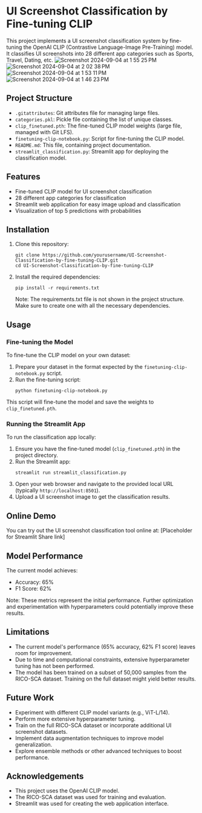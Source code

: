 # UI Screenshot Classification by Fine-tuning CLIP

This project implements a UI screenshot classification system by fine-tuning the OpenAI CLIP (Contrastive Language-Image Pre-Training) model. It classifies UI screenshots into 28 different app categories such as Sports, Travel, Dating, etc.
![Screenshot 2024-09-04 at 1 55 25 PM](https://github.com/user-attachments/assets/4f9a5bd7-290a-4dc9-8fa4-b3a6ab34c6bb)
![Screenshot 2024-09-04 at 2 02 38 PM](https://github.com/user-attachments/assets/9c4a755a-0203-4d8d-80b0-99b66bcd2f4b)
![Screenshot 2024-09-04 at 1 53 11 PM](https://github.com/user-attachments/assets/2eeba6bb-8ccf-4f1d-a27d-773d0d343548)
![Screenshot 2024-09-04 at 1 46 23 PM](https://github.com/user-attachments/assets/44a24732-285f-4e65-925e-b4de40c7b32e)


## Project Structure

- `.gitattributes`: Git attributes file for managing large files.
- `categories.pkl`: Pickle file containing the list of unique classes.
- `clip_finetuned.pth`: The fine-tuned CLIP model weights (large file, managed with Git LFS).
- `finetuning-clip-notebook.py`: Script for fine-tuning the CLIP model.
- `README.md`: This file, containing project documentation.
- `streamlit_classification.py`: Streamlit app for deploying the classification model.

## Features


- Fine-tuned CLIP model for UI screenshot classification
- 28 different app categories for classification
- Streamlit web application for easy image upload and classification
- Visualization of top 5 predictions with probabilities

## Installation

1. Clone this repository:
   ```
   git clone https://github.com/yourusername/UI-Screenshot-Classification-by-fine-tuning-CLIP.git
   cd UI-Screenshot-Classification-by-fine-tuning-CLIP
   ```

2. Install the required dependencies:
   ```
   pip install -r requirements.txt
   ```

   Note: The requirements.txt file is not shown in the project structure. Make sure to create one with all the necessary dependencies.

## Usage

### Fine-tuning the Model

To fine-tune the CLIP model on your own dataset:

1. Prepare your dataset in the format expected by the `finetuning-clip-notebook.py` script.
2. Run the fine-tuning script:
   ```
   python finetuning-clip-notebook.py
   ```

This script will fine-tune the model and save the weights to `clip_finetuned.pth`.

### Running the Streamlit App

To run the classification app locally:

1. Ensure you have the fine-tuned model (`clip_finetuned.pth`) in the project directory.
2. Run the Streamlit app:
   ```
   streamlit run streamlit_classification.py
   ```
3. Open your web browser and navigate to the provided local URL (typically `http://localhost:8501`).
4. Upload a UI screenshot image to get the classification results.

## Online Demo

You can try out the UI screenshot classification tool online at: [Placeholder for Streamlit Share link]

## Model Performance

The current model achieves:
- Accuracy: 65%
- F1 Score: 62%

Note: These metrics represent the initial performance. Further optimization and experimentation with hyperparameters could potentially improve these results.

## Limitations

- The current model's performance (65% accuracy, 62% F1 score) leaves room for improvement.
- Due to time and computational constraints, extensive hyperparameter tuning has not been performed.
- The model has been trained on a subset of 50,000 samples from the RICO-SCA dataset. Training on the full dataset might yield better results.

## Future Work

- Experiment with different CLIP model variants (e.g., ViT-L/14).
- Perform more extensive hyperparameter tuning.
- Train on the full RICO-SCA dataset or incorporate additional UI screenshot datasets.
- Implement data augmentation techniques to improve model generalization.
- Explore ensemble methods or other advanced techniques to boost performance.


## Acknowledgements

- This project uses the OpenAI CLIP model.
- The RICO-SCA dataset was used for training and evaluation.
- Streamlit was used for creating the web application interface.
